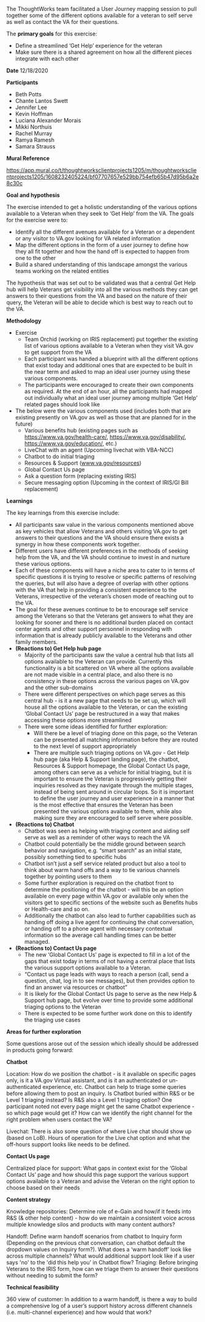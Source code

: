 
The ThoughtWorks team facilitated a User Journey mapping session to pull together some of the different options available for a veteran to self serve as well as contact the VA for their questions.

The **primary goals** for this exercise:
- Define a streamlined ‘Get Help’ experience for the veteran
- Make sure there is a shared agreement on how all the different pieces integrate with each other

**Date** 12/18/2020

**Participants**
- Beth Potts
- Chante Lantos Swett 
- Jennifer Lee
- Kevin Hoffman
- Luciana Alexander Morais
- Mikki Northuis
- Rachel Murray
- Ramya Ramesh
- Samara Strauss


**Mural Reference**

https://app.mural.co/t/thoughtworksclientprojects1205/m/thoughtworksclientprojects1205/1608232405224/bf07707657e529bb754efb65b47d95b6a2e8c30c 

**Goal and hypothesis**

The exercise intended to get a holistic understanding of the various options available to a Veteran when they seek to ‘Get Help’ from the VA. The goals for the exercise were to:

* Identify all the different avenues available for a Veteran or a dependent or any visitor to VA.gov looking for VA related information
* Map the different options in the form of a user journey to define how they all fit together and how the hand off is expected to happen from one to the other
* Build a shared understanding of this landscape amongst the various teams working on the related entities 

The hypothesis that was set out to be validated was that a central Get Help hub will help Veterans get visibility into all the various methods they can get answers to their questions from the VA and based on the nature of their query, the Veteran will be able to decide which is best way to reach out to the VA. 

**Methodology** 

- Exercise
    * Team Orchid (working on IRIS replacement) put together the existing list of various options available to a Veteran when they visit VA.gov to get support from the VA
    * Each participant was handed a blueprint with all the different options that exist today and additional ones that are expected to be built in the near term and asked to map an ideal user journey using these various components.
    * The participants were encouraged to create their own components as required. 
At the end of an hour, all the participants had mapped out individually what an ideal user journey among multiple ‘Get Help’ related pages should look like
- The below were the various components used (includes both that are existing presently on VA.gov as well as those that are planned for in the future)
    * Various benefits hub (existing pages such as https://www.va.gov/health-care/, https://www.va.gov/disability/, https://www.va.gov/education/, etc.) 
    * LiveChat with an agent (Upcoming livechat with VBA-NCC)
    * Chatbot to do initial triaging 
    * Resources & Support (www.va.gov/resources) 
    * Global Contact Us page
    * Ask a question form (replacing existing IRIS) 
    * Secure messaging option (Upcoming in the context of IRIS/GI Bill replacement) 

**Learnings**

The key learnings from this exercise include:

* All participants saw value in the various components mentioned above as key vehicles that allow Veterans and others visiting VA.gov to get answers to their questions and the VA should ensure there exists a synergy in how these components work together. 
* Different users have different preferences in the methods of seeking help from the VA, and the VA should continue to invest in and nurture these various options. 
* Each of these components will have a niche area to cater to in terms of specific questions it is trying to resolve or specific patterns of resolving the queries, but will also have a degree of overlap with other options with the VA that help in providing a consistent experience to the Veterans, irrespective of the veteran’s chosen mode of reaching out to the VA. 
* The goal for these avenues continue to be to encourage self service among the Veterans so that the Veterans get answers to what they are looking for sooner and there is no additional burden placed on contact center agents and other support personnel in responding with information that is already publicly available to the Veterans and other family members. 
* **(Reactions to) Get Help hub page**
    * Majority of the participants saw the value a central hub that lists all options available to the Veteran can provide. Currently this functionality is a bit scattered on VA where all the options available are not made visible in a central place, and also there is no consistency in these options across the various pages on VA.gov and the other sub-domains 
    * There were different perspectives on which page serves as this central hub - is it a new page that needs to be set up, which will house all the options available to the Veteran, or can the existing ‘Global Contact Us’ page be restructured in a way that makes accessing these options more streamlined 
    * There were some ideas identified for further exploration:
        * Will there be a level of triaging done on this page, so the Veteran can be presented all matching information before they are routed to the next level of support appropriately 
        * There are multiple such triaging options on VA.gov - Get Help hub page (aka Help & Support landing page), the chatbot, Resources & Support homepage, the Global Contact Us page, among others can serve as a vehicle for initial triaging, but it is important to ensure the Veteran is progressively getting their inquiries resolved as they navigate through the multiple stages, instead of being sent around in circular loops. So it is important to define the user journey and user experience in a manner that is the most effective that ensures the Veteran has been presented the various options available to them, while also making sure they are encouraged to self serve where possible.  
* **(Reactions to) Chatbot**
    * Chatbot was seen as helping with triaging content and aiding self serve as well as a reminder of other ways to reach the VA
    * Chatbot could potentially be the middle ground between search behavior and navigation, e.g. “smart search” as an initial state, possibly something tied to specific hubs
    * Chatbot isn’t just a self service related product but also a tool to think about warm hand offs and a way to tie various channels together by pointing users to them
    * Some further exploration is required on the chatbot front to determine the positioning of the chatbot - will this be an option available on every page within VA.gov or available only when the visitors get to specific sections of the website such as Benefits hubs or Health-care and so on. 
    * Additionally the chatbot can also lead to further capabilities such as handing off doing a live agent for continuing the chat conversation, or handing off to a phone agent with necessary contextual information so the average call handling times can be better managed. 
* **(Reactions to) Contact Us page**
    * The new ‘Global Contact Us’ page is expected to fill in a lot of the gaps that exist today in terms of not having a central place that lists the various support options available to a Veteran.
    * “Contact us page leads with ways to reach a person (call, send a question, chat, log in to see messages), but then provides option to find an answer via resources or chatbot”
    * It is likely for the Global Contact Us page to serve as the new Help & Support hub page, but evolve over time to provide some additional triaging options to the Veteran 
    * There is expected to be some further work done on this to identify the triaging use cases 

**Areas for further exploration**

Some questions arose out of the session which ideally should be addressed in products going forward:

**Chatbot**
 
 Location: How do we position the chatbot - is it available on specific pages only, is it a VA.gov Virtual assistant, and is it an authenticated or un-authenticated experience, etc.  Chatbot can help to triage some queries before allowing them to post an inquiry.  Is Chatbot buried within R&S or be Level 1 triaging instead? Is R&S also a Level 1 triaging option? One participant noted not every page might get the same Chatbot experience - so which page would get it?  How can we identify the right channel for the right problem when users contact the VA?

   Livechat: There is also some question of where Live chat should show up (based on LoB). Hours of operation for the Live chat option and what the off-hours support looks like needs to be defined. 

**Contact Us page**
 
 Centralized place for support: What gaps in context exist for the ‘Global Contact Us’ page and how should this page support the various support options available to a Veteran and advise the Veteran on the right option to choose based on their needs 

**Content strategy**
 
 Knowledge repositories: Determine role of e-Gain and how/if it feeds into R&S (& other help content) - how do we maintain a consistent voice across multiple knowledge silos and products with many content authors?
 
 Handoff: Define warm handoff scenarios from chatbot to Inquiry form (Depending on the previous chat conversation, can chatbot default the dropdown values on Inquiry form?).  What does a ‘warm handoff’ look like across multiple channels? What would additional support look like if a user says 'no' to the 'did this help you' in Chatbot flow?
   Triaging: Before bringing Veterans to the IRIS form, how can we triage them to answer their questions without needing to submit the form? 

**Technical feasibility**
 
 360 view of customer: In addition to a warm handoff, is there a way to build a comprehensive log of a user’s support history across different channels (i.e. multi-channel experience) and how would that work?



